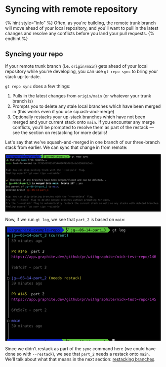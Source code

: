 # Syncing with remote repository

{% hint style="info" %}
Often, as you're building, the remote trunk branch will move ahead of your local repository, and you'll want to pull in the latest changes and resolve any conflicts before you land your pull requests.
{% endhint %}

## Syncing your repo

If your remote trunk branch (i.e. `origin/main`) gets ahead of your local repository while you're developing, you can use `gt repo sync` to bring your stack up-to-date.

`gt repo sync` does a few things:

1. Pulls in the latest changes from `origin/main` (or whatever your trunk branch is)
2. Prompts you to delete any stale local branches which have been merged in (this works even if you use squash-and-merge)
3. Optionally restacks your up-stack branches which have not been merged and your current stack onto `main`. If you encounter any merge conflicts, you'll be prompted to resolve them as part of the restack — see the section on restacking for more details!

Let's say that we've squash-and-merged in one branch of our three-branch stack from earlier.  We can sync that change in from remote:

![](<../../.gitbook/assets/image (15).png>)

Now, if we run `gt log`, we see that `part_2` is based on `main`:

<img src="../../.gitbook/assets/image (6).png" alt="" data-size="original">

Since we didn't restack as part of the `sync` command here (we could have done so with `--restack`), we see that `part_2` needs a restack onto `main`.  We'll talk about what that means in the next section: [restacking branches](https://docs.graphite.dev/guides/graphite-cli/restacking-branches).
